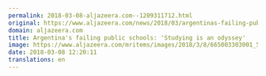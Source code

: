 ```yaml
---
permalink: 2018-03-08-aljazeera.com--1209311712.html
original: https://www.aljazeera.com/news/2018/03/argentinas-failing-public-schools-studying-odyssey-180308110047150.html
domain: aljazeera.com
title: Argentina's failing public schools: 'Studying is an odyssey'
image: https://www.aljazeera.com/mritems/images/2018/3/8/665003303001_5747471902001_5747434870001-th.jpg
date: 2018-03-08 12:20:11
translations: en
---
```


